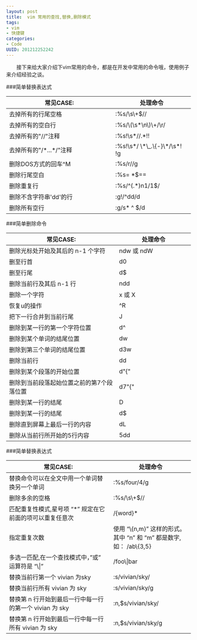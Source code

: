 ```yaml
--- 
layout: post
title:  vim 常用的查找,替换,删除模式
tags: 
- vim
- 快捷键
categories:
- Code
UUID: 201212252242
---
```

    
 　　接下来给大家介绍下vim常用的命令，都是在开发中常用的命令哦，使用例子来介绍经验之谈。


###简单替换表达式
<table>
  <tbody>
    <tr>
      <th style="width:350px;">常见CASE:</th>
      <th style="width:230px;">处理命令</th>
    </tr>
  </tbody>
  <tbody>
    <tr>
      <td>去掉所有的行尾空格</hd>
      <td>
      :%s/\s\+$//
      </td>
    </tr>
    <tr>
      <td>
      去掉所有的空白行
      </hd>
      <td> 
      :%s/\(\s*\n\)\+/\r/
      </td>
    </tr>
    <tr>
      <td>
      去掉所有的"//"注释
      </hd>
      <td> 
      :%s!\s*//.*!!
      </td>
    </tr>
    <tr>
      <td>
      去掉所有的"/*...*/"注释
      </hd>
      <td> 
      :%s!\s*/ \*\_.\{-}\*/\s*! !g
      </td>
    </tr>
    <tr>
      <td>
      删除DOS方式的回车^M
      </hd>
      <td> 
      :%s/r//g
      </td>
    </tr>
    <tr>
      <td>
      删除行尾空白
      </hd>
      <td> 
       :%s= *$==
      </td>
    </tr>
    <tr>
      <td>
        删除重复行
      </hd>
      <td> 
      :%s/^(.*)n1/1$/
      </td>
    </tr>
    <tr>
      <td>
      删除不含字符串'dd'的行
      </hd>
      <td> 
      :g!/^dd/d
      </td>
    </tr>
    <tr>
      <td>
      删除所有空行
      </hd>
      <td> 
      :g/s* ^ $/d
      </td>
    </tr>

  </tbody>
</table>

###简单删除命令
<table>
  <tbody>
    <tr>
      <th style="width:350px;">常见CASE:</th>
      <th style="width:230px;">处理命令</th>
    </tr>
  </tbody>
  <tbody>
    <tr>
      <td>
      删除光标处开始及其后的 n-1 个字符
      </hd>
      <td>
      ndw 或 ndW
      </td>
    </tr>
    <tr>
      <td>
      删至行首
      </hd>
      <td> 
      d0
      </td>
    </tr>
    <tr>
      <td>
      删至行尾
      </hd>
      <td> 
      d$
      </td>
    </tr>
    <tr>
      <td>
      删除当前行及其后 n-1 行
      </hd>
      <td> 
      ndd
      </td>
    </tr>
    <tr>
      <td>
      删除一个字符
      </hd>
      <td> 
      x 或 X
      </td>
    </tr>
    <tr>
      <td>
      恢复u的操作 
      </hd>
      <td> 
      ^R
      </td>
    </tr>
    <tr>
      <td>
      把下一行合并到当前行尾
      </hd>
      <td> 
      J
      </td>
    </tr>
    <tr>
      <td>
      删除到某一行的第一个字符位置
      </hd>
      <td> 
      d^
      </td>
    </tr>
    <tr>
      <td>
      删除到某个单词的结尾位置
      </hd>
      <td> 
      dw
      </td>
    </tr>
    <tr>
      <td>
      删除到第三个单词的结尾位置 
      </hd>
      <td> 
      d3w
      </td>
    </tr>
    <tr>
      <td>
      删除当前行
      </hd>
      <td> 
      dd
      </td>
    </tr>
    <tr>
      <td>
      删除到某个段落的开始位置
      </hd>
      <td> 
      d"{"
      </td>
    </tr>
    <tr>
      <td>
      删除到当前段落起始位置之前的第7个段落位置
      </hd>
      <td> 
      d7"{"
      </td>
    </tr>
    <tr>
      <td>
      删除到某一行的结尾
      </hd>
      <td> 
      D
      </td>
    </tr>
    <tr>
      <td>
      删除到某一行的结尾
      </hd>
      <td> 
      d$
      </td>
    </tr>
    <tr>
      <td>
      删除直到屏幕上最后一行的内容
      </hd>
      <td> 
      dL
      </td>
    </tr>
    <tr>
      <td>
      删除从当前行所开始的5行内容
      </hd>
      <td> 
      5dd
      </td>
    </tr>
  </tbody>
</table>
###简单替换表达式
<table>
  <tbody>
    <tr>
      <th style="width:350px;">常见CASE:</th>
      <th style="width:230px;">处理命令</th>
    </tr>
  </tbody>
  <tbody>
    <tr>
      <td>
      替换命令可以在全文中用一个单词替换另一个单词
      </hd>
      <td>
      :%s/four/4/g
      </td>
    </tr>
    <tr>
      <td>
      删除多余的空格
      </hd>
      <td> 
      :%s/\s\+$//
      </td>
    </tr>
    <tr>
      <td>
      匹配重复性模式,星号项 “*” 规定在它前面的项可以重复任意次
      </hd>
      <td> 
       /{word}*
      </td>
    </tr>
    <tr>
      <td>
    指定重复次数
      </hd>
      <td> 
      使用 “\{n,m}” 这样的形式。其中 “n” 和 “m” 都是数字,如：
       /ab\{3,5}
      </td>
    </tr>
    <tr>
      <td>
        多选一匹配,在一个查找模式中，”或” 运算符是 “\|” 
      </hd>
      <td> 
       /foo\|bar
      </td>
    </tr>
    <tr>
      <td>
      替换当前行第一个 vivian 为sky
      </hd>
      <td> 
      :s/vivian/sky/
      </td>
    </tr>
    <tr>
      <td>
      替换当前行所有 vivian 为 sky
      </hd>
      <td> 
      :s/vivian/sky/g
      </td>
    </tr>
    <tr>
      <td>
      替换第 n 行开始到最后一行中每一行的第一个 vivian 为 sky
      </hd>
      <td> 
      :n,$s/vivian/sky/ 
      </td>
    </tr>
    <tr>
      <td>
      替换第 n 行开始到最后一行中每一行所有 vivian 为 sky
      </hd>
      <td> 
      :n,$s/vivian/sky/g
      </td>
    </tr>
  </tbody>
</table>

